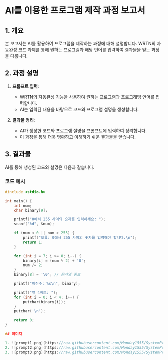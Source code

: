 # AI를 이용한 프로그램 제작 과정 보고서

## 1. 개요
본 보고서는 AI를 활용하여 프로그램을 제작하는 과정에 대해 설명합니다. WRTN의 자동완성 코드 과제를 통해 원하는 프로그램과 해당 언어를 입력하여 결과물을 얻는 과정을 다룹니다.

## 2. 과정 설명
1. **프롬프트 입력**: 
   - WRTN의 자동완성 기능을 사용하여 원하는 프로그램과 프로그래밍 언어를 입력합니다.
   - AI는 입력된 내용을 바탕으로 코드와 프로그램 설명을 생성합니다.

2. **결과물 정리**:
   - AI가 생성한 코드와 프로그램 설명을 프롬프트에 입력하여 정리합니다.
   - 이 과정을 통해 더욱 명확하고 이해하기 쉬운 결과물을 얻습니다.

## 3. 결과물
AI를 통해 생성된 코드와 설명은 다음과 같습니다.

### 코드 예시
```c
#include <stdio.h>

int main() {
    int num;
    char binary[9];

    printf("0에서 255 사이의 숫자를 입력하세요: ");
    scanf("%d", &num);

    if (num < 0 || num > 255) {
        printf("오류: 0에서 255 사이의 숫자를 입력해야 합니다.\n");
        return 1;
    }

    for (int i = 7; i >= 0; i--) {
        binary[i] = (num % 2) + '0';
        num /= 2;
    }
    binary[8] = '\0'; // 문자열 종료

    printf("이진수: %s\n", binary);

    printf("앞 4비트: ");
    for (int i = 0; i < 4; i++) {
        putchar(binary[i]);
    }
    putchar('\n');

    return 0;
}

## 이미지

1. ![prompt1.png](https://raw.githubusercontent.com/Monday1555/SystemProgramming/main/0404/prompt1.png)
2. ![prompt2.png](https://raw.githubusercontent.com/Monday1555/SystemProgramming/main/0404/prompt2.png)
3. ![prompt3.png](https://raw.githubusercontent.com/Monday1555/SystemProgramming/main/0404/prompt3.png)


